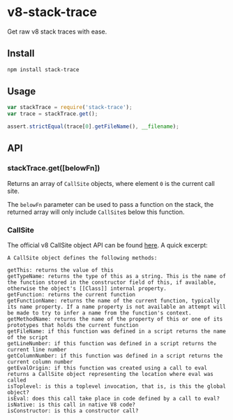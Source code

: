 # v8-stack-trace

Get raw v8 stack traces with ease.

## Install

``` bash
npm install stack-trace
```

## Usage

``` javascript
var stackTrace = require('stack-trace');
var trace = stackTrace.get();

assert.strictEqual(trace[0].getFileName(), __filename);
```

## API

### stackTrace.get([belowFn])

Returns an array of `CallSite` objects, where element `0` is the current call
site.

The `belowFn` parameter can be used to pass a function on the stack, the
returned array will only include `CallSite`s below this function.

### CallSite

The official v8 CallSite object API can be found [here][v8stackapi]. A quick
excerpt:

``` text
A CallSite object defines the following methods:

getThis: returns the value of this
getTypeName: returns the type of this as a string. This is the name of the function stored in the constructor field of this, if available, otherwise the object's [[Class]] internal property.
getFunction: returns the current function
getFunctionName: returns the name of the current function, typically its name property. If a name property is not available an attempt will be made to try to infer a name from the function's context.
getMethodName: returns the name of the property of this or one of its prototypes that holds the current function
getFileName: if this function was defined in a script returns the name of the script
getLineNumber: if this function was defined in a script returns the current line number
getColumnNumber: if this function was defined in a script returns the current column number
getEvalOrigin: if this function was created using a call to eval returns a CallSite object representing the location where eval was called
isToplevel: is this a toplevel invocation, that is, is this the global object?
isEval: does this call take place in code defined by a call to eval?
isNative: is this call in native V8 code?
isConstructor: is this a constructor call?
```

[v8stackapi]: http://code.google.com/p/v8/wiki/JavaScriptStackTraceApi
